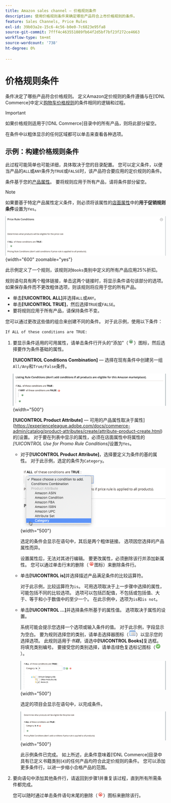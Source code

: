 ```yaml
---
title: Amazon sales channel — 价格规则条件
description: 使用价格规则条件来确定哪些产品符合上市价格规则的条件。
feature: Sales Channels, Price Rules
exl-id: 39b03a2e-15c6-4c56-b0e0-7c6823e95fa8
source-git-commit: 7fff4c463551089fb64f2d5bf7bf23f272ce4663
workflow-type: tm+mt
source-wordcount: '738'
ht-degree: 0%

---
```


# 价格规则条件

条件决定了哪些产品符合价格规则。 定义Amazon定价规则的条件遵循与在[!DNL Commerce]中定义[购物车价格规则](https://experienceleague.adobe.com/docs/commerce-admin/marketing/promotions/cart-rules/price-rules-cart.html)的条件相同的逻辑和过程。

>[!IMPORTANT]
>
>如果价格规则适用于[!DNL Commerce]目录中的所有产品，则将此部分留空。

在条件中以粗体显示的任何区域都可以单击来查看各种选项。

## 示例：构建价格规则条件

此过程可能简单也可能详细，具体取决于您的目录配置。 您可以定义条件，以便当产品的`ALL`或`ANY`条件为`TRUE`或`FALSE`时，该产品符合要应用的定价规则的条件。

条件基于您的[产品属性](https://experienceleague.adobe.com/docs/commerce-admin/catalog/product-attributes/product-attributes.html)。 要将规则应用于所有产品，请将条件部分留空。

>[!NOTE]
>
>如果要基于特定产品属性定义条件，则必须将该属性的[店面属性](https://experienceleague.adobe.com/docs/commerce-admin/catalog/product-attributes/create/attribute-product-create.html)中的&#x200B;**用于促销规则条件**&#x200B;设置为`Yes`。

![价格规则条件 — 行1](assets/ob-price-rules-condition-1.png){width="600" zoomable="yes"}

此示例定义了一个规则，该规则对`Books`类别中定义的所有产品应用25%折扣。

规则语句具有两个粗体链接，单击这两个链接时，将显示条件语句该部分的选项。 如果保存条件而不更改粗体选项，则该规则将应用于您的所有产品。

- 单击&#x200B;**[!UICONTROL ALL]**&#x200B;并选择`ALL`或`ANY`。
- 单击&#x200B;**[!UICONTROL TRUE]**，然后选择`TRUE`或`FALSE`。
- 要将规则应用于所有产品，请保持条件不变。

您可以通过更改这些值的组合来创建不同的条件。 对于此示例，使用以下条件：

`If ALL of these conditions are TRUE:`

1. 要显示条件适用的可用属性，请单击条件行开头的“添加”（![“添加”图标](assets/btn-add-grn.png)）图标，然后选择要作为条件基础的属性。

   **[!UICONTROL Conditions Combination]** — 选择在现有条件中创建另一组`All/Any`和`True/False`条件。

   ![价格规则条件组合](assets/ob-conditions-combinations.png){width="500"}

   **[!UICONTROL Product Attribute]** — 可用的产品属性取决于属性](https://experienceleague.adobe.com/docs/commerce-admin/catalog/product-attributes/create/attribute-product-create.html)的[设置。 对于要在列表中显示的属性，必须在店面属性中将属性的&#x200B;*[!UICONTROL Use for Promo Rule Conditions]*&#x200B;设置为`Yes`。

   - 对于&#x200B;**[!UICONTROL Product Attribute]**，选择要定义为条件的基的属性。 对于此示例，选定的条件为`Category`。

     ![价格规则条件 — 第2行，第2部分](assets/ob-price-rule-condition-2.png){width="500"}

     选定的条件会显示在语句中，其后是两个粗体链接。 选项因您选择的产品属性而异。

     设置属性后，无法对其进行编辑。 要更改属性，必须删除该行并添加新属性。 您可以通过单击行末的删除（![删除图标](assets/btn-del-red.png)图标）来删除条件行。

   - 单击&#x200B;**[!UICONTROL is]**&#x200B;并选择描述产品满足条件的比较运算符。

     对于此示例，比较运算符为`is`。 可用选项取决于上一步骤中选择的属性，可能包括不同的比较选项。 选项可以包括匹配值，不包括或包括值、大于、等于和小于数值中的至少一个。 在此示例中，选项为`is`和`is not`。

   - 单击&#x200B;**[!UICONTROL ...]**&#x200B;并选择条件所基于的属性值。 选项取决于属性的设置。

     系统可能会提示您选择一个选项或输入条件的值。 对于此示例，字段显示为空白。 要为规则选择您的类别，请单击选择器图标（![选择器图标](assets/btn-chooser.png)）以显示您的选择选项。 此规则适用于&#x200B;_书籍_，请选中&#x200B;**[!UICONTROL Books]**&#x200B;复选框。 将填充类别编号。 要接受您的类别选择，请单击绿色复选标记图标（![复选标记图标](assets/btn-check-mark-green.png)）。

     ![价格规则条件 — 第2行，第3部分](assets/ob-price-rule-condition-3.png){width="500"}

     选定的项目会显示在语句中，以完成条件。

     ![价格规则条件 — 第2行，第4部分](assets/ob-price-rule-condition-4.png){width="500"}

     此示例条件已完成。 如上所述，此条件意味着[!DNL Commerce]目录中具有已定义书籍类别(`4`)的任何产品均符合此定价规则的条件。 您可以添加更多条件行，以进一步缩小合格产品的范围。

1. 要向语句中添加其他条件行，请返回到步骤1并重复该过程，直到所有所需条件都完成。

   您可以随时通过单击条件语句末尾的删除（![删除图标](assets/btn-del-red.png)）图标来删除该行。
